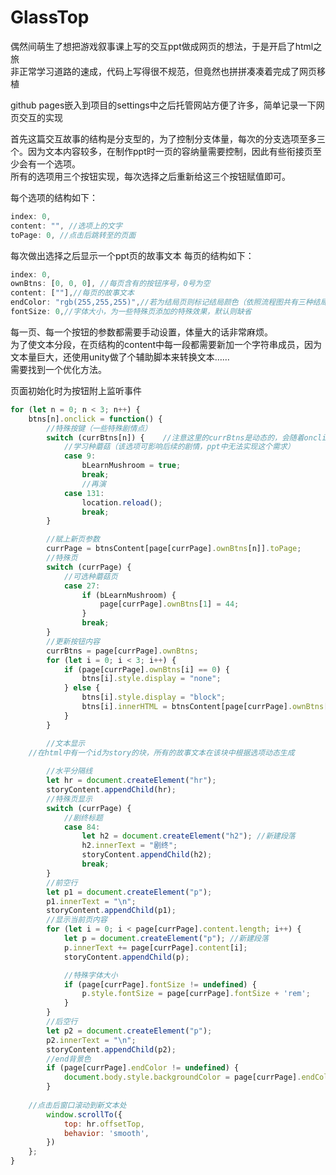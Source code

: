 # GlassTop
偶然间萌生了想把游戏叙事课上写的交互ppt做成网页的想法，于是开启了html之旅  
非正常学习道路的速成，代码上写得很不规范，但竟然也拼拼凑凑着完成了网页移植  

github pages嵌入到项目的settings中之后托管网站方便了许多，简单记录一下网页交互的实现  

首先这篇交互故事的结构是分支型的，为了控制分支体量，每次的分支选项至多三个。因为文本内容较多，在制作ppt时一页的容纳量需要控制，因此有些衔接页至少会有一个选项。  
所有的选项用三个按钮实现，每次选择之后重新给这三个按钮赋值即可。  

每个选项的结构如下：
```js
index: 0,
content: "", //选项上的文字
toPage: 0, //点击后跳转至的页面
```

每次做出选择之后显示一个ppt页的故事文本
每页的结构如下：
```js
index: 0,
ownBtns: [0, 0, 0], //每页含有的按钮序号，0号为空
content: [""],//每页的故事文本
endColor: "rgb(255,255,255)",//若为结局页则标记结局颜色（依照流程图共有三种结局颜色）
fontSize: 0,//字体大小，为一些特殊页添加的特殊效果，默认则缺省
```
每一页、每一个按钮的参数都需要手动设置，体量大的话非常麻烦。  
为了使文本分段，在页结构的content中每一段都需要新加一个字符串成员，因为文本量巨大，还使用unity做了个辅助脚本来转换文本……  
需要找到一个优化方法。  

页面初始化时为按钮附上监听事件  
```js
for (let n = 0; n < 3; n++) {
	btns[n].onclick = function() {
		//特殊按键（一些特殊剧情点）
		switch (currBtns[n]) {    //注意这里的currBtns是动态的，会随着onclick更新
			//学习种蘑菇（该选项可影响后续的剧情，ppt中无法实现这个需求）
			case 9:
				bLearnMushroom = true;
				break;
				//再演
			case 131:
				location.reload();
				break;
		}

		//赋上新页参数
		currPage = btnsContent[page[currPage].ownBtns[n]].toPage;
		//特殊页
		switch (currPage) {
			//可选种蘑菇页
			case 27:
				if (bLearnMushroom) {
					page[currPage].ownBtns[1] = 44;
				}
				break;
		}
		//更新按钮内容
		currBtns = page[currPage].ownBtns;
		for (let i = 0; i < 3; i++) {
			if (page[currPage].ownBtns[i] == 0) {
				btns[i].style.display = "none";
			} else {
				btns[i].style.display = "block";
				btns[i].innerHTML = btnsContent[page[currPage].ownBtns[i]].content;
			}
		}

		//文本显示
    //在html中有一个id为story的块，所有的故事文本在该块中根据选项动态生成
    
		//水平分隔线
		let hr = document.createElement("hr");
		storyContent.appendChild(hr);
		//特殊页显示
		switch (currPage) {
			//剧终标题
			case 84:
				let h2 = document.createElement("h2"); //新建段落
				h2.innerText = "剧终";
				storyContent.appendChild(h2);
				break;
		}
		//前空行
		let p1 = document.createElement("p");
		p1.innerText = "\n";
		storyContent.appendChild(p1);
		//显示当前页内容
		for (let i = 0; i < page[currPage].content.length; i++) {
			let p = document.createElement("p"); //新建段落
			p.innerText += page[currPage].content[i];
			storyContent.appendChild(p);

			//特殊字体大小
			if (page[currPage].fontSize != undefined) {
				p.style.fontSize = page[currPage].fontSize + 'rem';
			}
		}
		//后空行
		let p2 = document.createElement("p");
		p2.innerText = "\n";
		storyContent.appendChild(p2);
		//end背景色
		if (page[currPage].endColor != undefined) {
			document.body.style.backgroundColor = page[currPage].endColor;
		}
    
    //点击后窗口滚动到新文本处
		window.scrollTo({
			top: hr.offsetTop,
			behavior: 'smooth',
		})
	};
}
```
